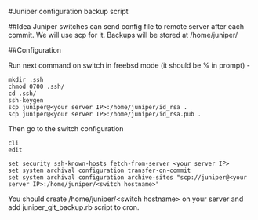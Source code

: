 #Juniper configuration backup script

##Idea
Juniper switches can send config file to remote server after each commit. We will use scp for it.
Backups will be stored at /home/juniper/<switch hostname>

##Configuration

Run next command on switch in freebsd mode (it should be % in prompt) -
```
mkdir .ssh
chmod 0700 .ssh/
cd .ssh/
ssh-keygen
scp juniper@<your server IP>:/home/juniper/id_rsa .
scp juniper@<your server IP>:/home/juniper/id_rsa.pub .
```
Then go to the switch configuration
```
cli
edit 

set security ssh-known-hosts fetch-from-server <your server IP>
set system archival configuration transfer-on-commit
set system archival configuration archive-sites "scp://juniper@<your server IP>:/home/juniper/<switch hostname>"
```
You should create /home/juniper/\<switch hostname\> on your server and add juniper_git_backup.rb script to cron.





